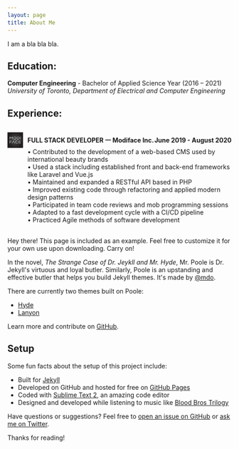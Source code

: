 ```yaml
---
layout: page
title: About Me
---
```


I am a bla bla bla.

## Education:

<strong>Computer Engineering</strong> - Bachelor of Applied Science Year (2016 – 2021)<br>
<em>University of Toronto, Department of Electrical and Computer Engineering</em>

## Experience:

<div style="margin: 30px 0 30px 0;">
  <div style="display: flex">
    <img style="display: inline; width: 35px; margin-right: 10px; margin-bottom: 0;" src="/../images/modiface.png">
    <div style="display: inline; margin: auto 0 auto 0; font-weight: bold;"> FULL STACK DEVELOPER 𑁋 Modiface Inc. </div>
    <div style="display: inline; margin: auto 0 auto auto; font-weight: bold;">June 2019 - August 2020</div>
  </div>
  <div style="margin-inline-start: 45px;">• Contributed to the development of a web-based CMS used by international beauty brands</div>
  <div style="margin-inline-start: 45px;">• Used a stack including established front and back-end frameworks like Laravel and Vue.js</div>
  <div style="margin-inline-start: 45px;">• Maintained and expanded a RESTful API based in PHP</div>
  <div style="margin-inline-start: 45px;">• Improved existing code through refactoring and applied modern design patterns</div>
  <div style="margin-inline-start: 45px;">• Participated in team code reviews and mob programming sessions</div>
  <div style="margin-inline-start: 45px;">• Adapted to a fast development cycle with a CI/CD pipeline</div>
  <div style="margin-inline-start: 45px;">• Practiced Agile methods of software development</div>
</div>

<p class="message">
  Hey there! This page is included as an example. Feel free to customize it for your own use upon downloading. Carry on!
</p>

In the novel, *The Strange Case of Dr. Jeykll and Mr. Hyde*, Mr. Poole is Dr. Jekyll's virtuous and loyal butler. Similarly, Poole is an upstanding and effective butler that helps you build Jekyll themes. It's made by [@mdo](https://twitter.com/mdo).

There are currently two themes built on Poole:

* [Hyde](http://hyde.getpoole.com)
* [Lanyon](http://lanyon.getpoole.com)

Learn more and contribute on [GitHub](https://github.com/poole).

## Setup

Some fun facts about the setup of this project include:

* Built for [Jekyll](http://jekyllrb.com)
* Developed on GitHub and hosted for free on [GitHub Pages](https://pages.github.com)
* Coded with [Sublime Text 2](http://sublimetext.com), an amazing code editor
* Designed and developed while listening to music like [Blood Bros Trilogy](https://soundcloud.com/maddecent/sets/blood-bros-series)

Have questions or suggestions? Feel free to [open an issue on GitHub](https://github.com/poole/issues/new) or [ask me on Twitter](https://twitter.com/mdo).

Thanks for reading!
